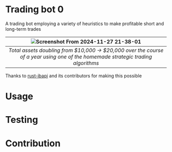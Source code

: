 # Trading bot 0

A trading bot employing a variety of heuristics to make profitable short and long-term trades

| ![Screenshot From 2024-11-27 21-38-01](https://github.com/user-attachments/assets/b7d867be-14d1-4f08-9c2f-ca6bc66d830a) |
|:--:| 
|*Total assets doubling from $10,000 -> $20,000 over the course of a year using one of the homemade strategic trading algorithms* |

Thanks to [rust-ibapi](https://github.com/wboayue/rust-ibapi) and its contributors for making this possible

# Usage

# Testing

# Contribution
